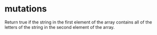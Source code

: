 # mutations
Return true if the string in the first element of the array contains all of the letters of the string in the second element of the array.
